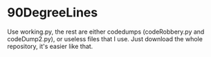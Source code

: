 # 90DegreeLines

Use working.py, the rest are either codedumps (codeRobbery.py and codeDump2.py),
or useless files that I use. Just download the whole repository, it's easier like that.
